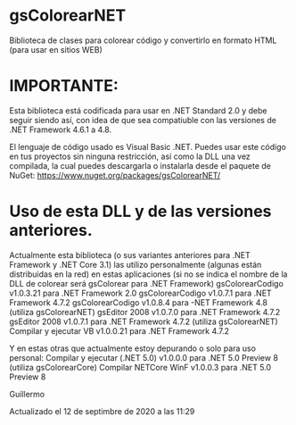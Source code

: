 # gsColorearNET
Biblioteca de clases para colorear código y convertirlo en formato HTML (para usar en sitios WEB)
 
 
IMPORTANTE:
===========
Esta biblioteca está codificada para usar en .NET Standard 2.0 y debe seguir siendo así, con idea de que sea compatiuble con las versiones de .NET Framework 4.6.1 a 4.8.
 
 
El lenguaje de código usado es Visual Basic .NET.
Puedes usar este código en tus proyectos sin ninguna restricción, así como la DLL una vez compilada, la cual puedes descargarla o instalarla desde el paquete de NuGet:
https://www.nuget.org/packages/gsColorearNET/
 
 

Uso de esta DLL y de las versiones anteriores.
==============================================
 
 
Actualmente esta biblioteca (o sus variantes anteriores para .NET Framework y .NET Core 3.1) las utilizo personalmente (algunas están distribuidas en la red) en estas aplicaciones (si no se indica el nombre de la DLL de colorear será gsColorear para .NET Framework)
gsColorearCodigo v1.0.3.21 para .NET Framework 2.0
gsColorearCodigo v1.0.7.1 para .NET Framework 4.7.2
gsColorearCodigo v1.0.8.4 para -NET Framework 4.8 (utiliza gsColorearNET)
gsEditor 2008 v1.0.7.0 para .NET Framework 4.7.2
gsEditor 2008 v1.0.7.1 para .NET Framework 4.7.2 (utiliza gsColorearNET)
Compilar y ejecutar VB v1.0.0.21 para .NET Framework 4.7.2
 
 
Y en estas otras que actualmente estoy depurando o solo para uso personal:
Compilar y ejecutar (.NET 5.0) v1.0.0.0 para .NET 5.0 Preview 8 (utiliza gsColorearCore)
Compilar NETCore WinF v1.0.0.3 para .NET 5.0 Preview 8


 
Guillermo

Actualizado el 12 de septimbre de 2020 a las 11:29
